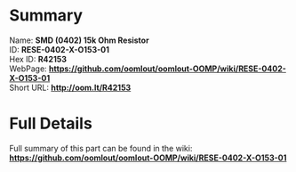 
Summary
=================
  
Name: __SMD (0402) 15k Ohm Resistor__    
ID: __RESE-0402-X-O153-01__   
Hex ID: __R42153__   
WebPage: __https://github.com/oomlout/oomlout-OOMP/wiki/RESE-0402-X-O153-01__   
Short URL: __http://oom.lt/R42153__   

Full Details
==========================
Full summary of this part can be found in the wiki:   
__https://github.com/oomlout/oomlout-OOMP/wiki/RESE-0402-X-O153-01__    

